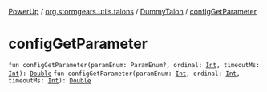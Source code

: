 [PowerUp](../../index.md) / [org.stormgears.utils.talons](../index.md) / [DummyTalon](index.md) / [configGetParameter](./config-get-parameter.md)

# configGetParameter

`fun configGetParameter(paramEnum: ParamEnum?, ordinal: `[`Int`](https://kotlinlang.org/api/latest/jvm/stdlib/kotlin/-int/index.html)`, timeoutMs: `[`Int`](https://kotlinlang.org/api/latest/jvm/stdlib/kotlin/-int/index.html)`): `[`Double`](https://kotlinlang.org/api/latest/jvm/stdlib/kotlin/-double/index.html)
`fun configGetParameter(paramEnum: `[`Int`](https://kotlinlang.org/api/latest/jvm/stdlib/kotlin/-int/index.html)`, ordinal: `[`Int`](https://kotlinlang.org/api/latest/jvm/stdlib/kotlin/-int/index.html)`, timeoutMs: `[`Int`](https://kotlinlang.org/api/latest/jvm/stdlib/kotlin/-int/index.html)`): `[`Double`](https://kotlinlang.org/api/latest/jvm/stdlib/kotlin/-double/index.html)
